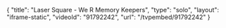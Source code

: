 {
    "title": "Laser Square - We R Memory Keepers",
    "type": "solo",
    "layout": "iframe-static",
    "videoId": "91792242",
    "url": "\/tvpembed\/91792242"
}